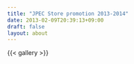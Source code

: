```yaml
---
title: "JPEC Store promotion 2013-2014"
date: 2013-02-09T20:39:13+09:00
draft: false
layout: about
---
```

{{< gallery >}}
